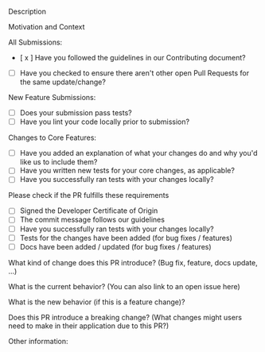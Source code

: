 <!--- Provide a general summary of your changes in the Title above -->


Description
<!--- Describe your changes in detail -->

Motivation and Context
<!--- Why is this change required? What problem does it solve? --> <!--- If it fixes an open issue, please link to the issue here. -->


All Submissions:
* [ x ] Have you followed the guidelines in our Contributing document?
* [ ] Have you checked to ensure there aren't other open Pull Requests for the same update/change?

<!-- You can erase any parts of this template not applicable to your Pull Request. -->

New Feature Submissions:
* [ ] Does your submission pass tests?
* [ ] Have you lint your code locally prior to submission?

Changes to Core Features:
* [ ] Have you added an explanation of what your changes do and why you'd like us to include them?
* [ ] Have you written new tests for your core changes, as applicable?
* [ ] Have you successfully ran tests with your changes locally?

Please check if the PR fulfills these requirements

* [ ] Signed the Developer Certificate of Origin
* [ ] The commit message follows our guidelines
* [ ] Have you successfully ran tests with your changes locally?
* [ ] Tests for the changes have been added (for bug fixes / features)
* [ ] Docs have been added / updated (for bug fixes / features)

What kind of change does this PR introduce? (Bug fix, feature, docs update, ...)

What is the current behavior? (You can also link to an open issue here)

What is the new behavior (if this is a feature change)?

Does this PR introduce a breaking change? (What changes might users need to make in their application due to this PR?)

Other information:
